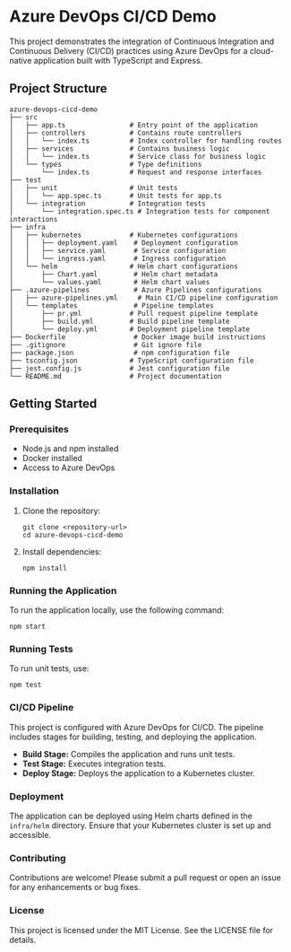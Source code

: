 # Azure DevOps CI/CD Demo

This project demonstrates the integration of Continuous Integration and Continuous Delivery (CI/CD) practices using Azure DevOps for a cloud-native application built with TypeScript and Express.

## Project Structure

```
azure-devops-cicd-demo
├── src
│   ├── app.ts                # Entry point of the application
│   ├── controllers           # Contains route controllers
│   │   └── index.ts          # Index controller for handling routes
│   ├── services              # Contains business logic
│   │   └── index.ts          # Service class for business logic
│   └── types                 # Type definitions
│       └── index.ts          # Request and response interfaces
├── test
│   ├── unit                  # Unit tests
│   │   └── app.spec.ts       # Unit tests for app.ts
│   └── integration           # Integration tests
│       └── integration.spec.ts # Integration tests for component interactions
├── infra
│   ├── kubernetes            # Kubernetes configurations
│   │   ├── deployment.yaml    # Deployment configuration
│   │   ├── service.yaml       # Service configuration
│   │   └── ingress.yaml       # Ingress configuration
│   └── helm                  # Helm chart configurations
│       ├── Chart.yaml         # Helm chart metadata
│       └── values.yaml        # Helm chart values
├── .azure-pipelines           # Azure Pipelines configurations
│   ├── azure-pipelines.yml     # Main CI/CD pipeline configuration
│   └── templates              # Pipeline templates
│       ├── pr.yml            # Pull request pipeline template
│       ├── build.yml         # Build pipeline template
│       └── deploy.yml        # Deployment pipeline template
├── Dockerfile                 # Docker image build instructions
├── .gitignore                 # Git ignore file
├── package.json               # npm configuration file
├── tsconfig.json             # TypeScript configuration file
├── jest.config.js            # Jest configuration file
└── README.md                 # Project documentation
```

## Getting Started

### Prerequisites

- Node.js and npm installed
- Docker installed
- Access to Azure DevOps

### Installation

1. Clone the repository:
   ```
   git clone <repository-url>
   cd azure-devops-cicd-demo
   ```

2. Install dependencies:
   ```
   npm install
   ```

### Running the Application

To run the application locally, use the following command:
```
npm start
```

### Running Tests

To run unit tests, use:
```
npm test
```

### CI/CD Pipeline

This project is configured with Azure DevOps for CI/CD. The pipeline includes stages for building, testing, and deploying the application. 

- **Build Stage:** Compiles the application and runs unit tests.
- **Test Stage:** Executes integration tests.
- **Deploy Stage:** Deploys the application to a Kubernetes cluster.

### Deployment

The application can be deployed using Helm charts defined in the `infra/helm` directory. Ensure that your Kubernetes cluster is set up and accessible.

### Contributing

Contributions are welcome! Please submit a pull request or open an issue for any enhancements or bug fixes.

### License

This project is licensed under the MIT License. See the LICENSE file for details.